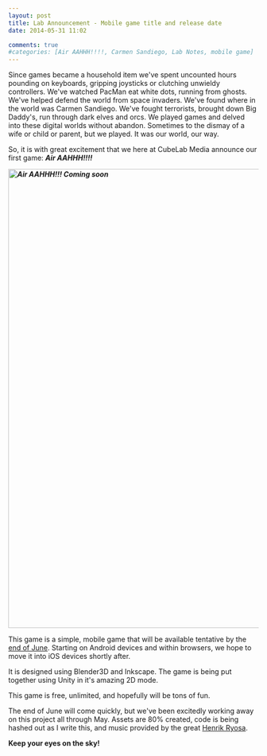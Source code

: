 ```yaml
---
layout: post
title: Lab Announcement - Mobile game title and release date
date: 2014-05-31 11:02

comments: true
#categories: [Air AAHHH!!!!, Carmen Sandiego, Lab Notes, mobile game]
---
```

Since games became a household item we've spent uncounted hours pounding on keyboards, gripping joysticks or clutching unwieldy controllers. We've watched PacMan eat white dots, running from ghosts. We've helped defend the world from space invaders. We've found where in the world was Carmen Sandiego. We've fought terrorists, brought down Big Daddy's, run through dark elves and orcs. We played games and delved into these digital worlds without abandon. Sometimes to the dismay of a wife or child or parent, but we played. It was our world, our way.

So, it is with great excitement that we here at CubeLab Media announce our first game: <em><strong>Air AAHHH!!!!</strong></em>

<em><strong><img class="aligncenter size-full wp-image-503" src="http://www.cubelabmedia.com/wp-content/uploads/2014/05/airaahhh-posterimg.jpg" alt="Air AAHHH!!! Coming soon" width="1024" height="923" /></strong></em>

This game is a simple, mobile game that will be available tentative by the <span style="text-decoration: underline;">end of June</span>. Starting on Android devices and within browsers, we hope to move it into iOS devices shortly after.

It is designed using Blender3D and Inkscape. The game is being put together using Unity in it's amazing 2D mode.

This game is free, unlimited, and hopefully will be tons of fun.

The end of June will come quickly, but we've been excitedly working away on this project all through May. Assets are 80% created, code is being hashed out as I write this, and music provided by the great <a href="http://ryosa.com" target="_blank">Henrik Ryosa</a>.

<strong>Keep your eyes on the sky!</strong>
